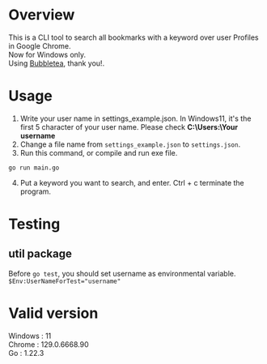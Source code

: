 # Overview
This is a CLI tool to search all bookmarks with a keyword over user Profiles in Google Chrome.\
Now for Windows only.\
Using [Bubbletea](https://github.com/charmbracelet/bubbletea), thank you!.

# Usage
1. Write your user name in settings_example.json. In Windows11, it's the first 5 character of your user name. Please check __C:\Users:\Your username__
2. Change a file name from ```settings_example.json``` to ```settings.json```.
2. Run this command, or compile and run exe file.
```
go run main.go
```
4. Put a keyword you want to search, and enter. Ctrl + c terminate the program.

# Testing
## util package
Before ```go test```, you should set username as environmental variable.
```$Env:UserNameForTest="username"```

# Valid version
Windows : 11\
Chrome :  129.0.6668.90\
Go : 1.22.3
